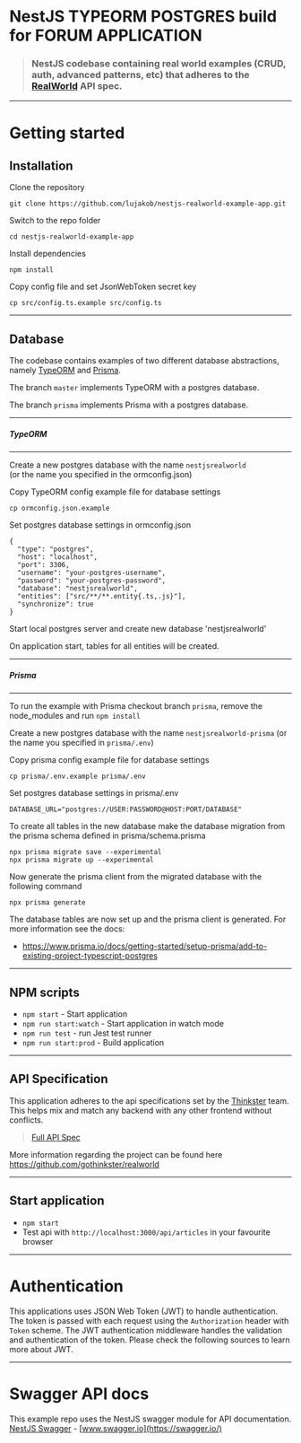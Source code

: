 # NestJS TYPEORM POSTGRES build for FORUM APPLICATION 

> ### NestJS codebase containing real world examples (CRUD, auth, advanced patterns, etc) that adheres to the [RealWorld](https://github.com/gothinkster/realworld-example-apps) API spec.

----------

# Getting started

## Installation

Clone the repository

    git clone https://github.com/lujakob/nestjs-realworld-example-app.git

Switch to the repo folder

    cd nestjs-realworld-example-app
    
Install dependencies
    
    npm install

Copy config file and set JsonWebToken secret key

    cp src/config.ts.example src/config.ts
    
----------

## Database

The codebase contains examples of two different database abstractions, namely [TypeORM](http://typeorm.io/) and [Prisma](https://www.prisma.io/). 
    
The branch `master` implements TypeORM with a postgres database.

The branch `prisma` implements Prisma with a postgres database.

----------

##### TypeORM

----------

Create a new postgres database with the name `nestjsrealworld`\
(or the name you specified in the ormconfig.json)

Copy TypeORM config example file for database settings

    cp ormconfig.json.example
    
Set postgres database settings in ormconfig.json

    {
      "type": "postgres",
      "host": "localhost",
      "port": 3306,
      "username": "your-postgres-username",
      "password": "your-postgres-password",
      "database": "nestjsrealworld",
      "entities": ["src/**/**.entity{.ts,.js}"],
      "synchronize": true
    }
    
Start local postgres server and create new database 'nestjsrealworld'

On application start, tables for all entities will be created.

----------

##### Prisma

----------

To run the example with Prisma checkout branch `prisma`, remove the node_modules and run `npm install`

Create a new postgres database with the name `nestjsrealworld-prisma` (or the name you specified in `prisma/.env`)

Copy prisma config example file for database settings

    cp prisma/.env.example prisma/.env

Set postgres database settings in prisma/.env

    DATABASE_URL="postgres://USER:PASSWORD@HOST:PORT/DATABASE"

To create all tables in the new database make the database migration from the prisma schema defined in prisma/schema.prisma

    npx prisma migrate save --experimental
    npx prisma migrate up --experimental

Now generate the prisma client from the migrated database with the following command

    npx prisma generate

The database tables are now set up and the prisma client is generated. For more information see the docs:

- https://www.prisma.io/docs/getting-started/setup-prisma/add-to-existing-project-typescript-postgres


----------

## NPM scripts

- `npm start` - Start application
- `npm run start:watch` - Start application in watch mode
- `npm run test` - run Jest test runner 
- `npm run start:prod` - Build application

----------

## API Specification

This application adheres to the api specifications set by the [Thinkster](https://github.com/gothinkster) team. This helps mix and match any backend with any other frontend without conflicts.

> [Full API Spec](https://github.com/gothinkster/realworld/tree/master/api)

More information regarding the project can be found here https://github.com/gothinkster/realworld

----------

## Start application

- `npm start`
- Test api with `http://localhost:3000/api/articles` in your favourite browser

----------

# Authentication
 
This applications uses JSON Web Token (JWT) to handle authentication. The token is passed with each request using the `Authorization` header with `Token` scheme. The JWT authentication middleware handles the validation and authentication of the token. Please check the following sources to learn more about JWT.

----------
 
# Swagger API docs

This example repo uses the NestJS swagger module for API documentation. [NestJS Swagger](https://github.com/nestjs/swagger) - [www.swagger.io](https://swagger.io/)        
